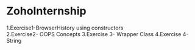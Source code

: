 # ZohoInternship
1.Exercise1-BrowserHistory using constructors                                                                  
2.Exercise2- OOPS Concepts
3.Exercise 3- Wrapper Class
4.Exercise 4-String
